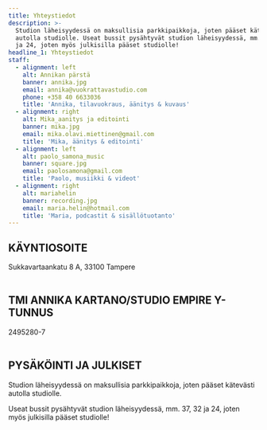 ```yaml
---
title: Yhteystiedot
description: >-
  Studion läheisyydessä on maksullisia parkkipaikkoja, joten pääset kätevästi
  autolla studiolle. Useat bussit pysähtyvät studion läheisyydessä, mm. 37, 32
  ja 24, joten myös julkisilla pääset studiolle!
headline_1: Yhteystiedot
staff:
  - alignment: left
    alt: Annikan pärstä
    banner: annika.jpg
    email: annika@vuokrattavastudio.com
    phone: +358 40 6633036
    title: 'Annika, tilavuokraus, äänitys & kuvaus'
  - alignment: right
    alt: Mika_aanitys ja editointi
    banner: mika.jpg
    email: mika.olavi.miettinen@gmail.com
    title: 'Mika, äänitys & editointi'
  - alignment: left
    alt: paolo_samona_music
    banner: square.jpg
    email: paolosamona@gmail.com
    title: 'Paolo, musiikki & videot'
  - alignment: right
    alt: mariahelin
    banner: recording.jpg
    email: maria.helin@hotmail.com
    title: 'Maria, podcastit & sisällötuotanto'
---
```



## KÄYNTIOSOITE
Sukkavartaankatu 8 A, 33100 Tampere
<br><br>

## TMI ANNIKA KARTANO/STUDIO EMPIRE Y-TUNNUS
2495280-7
<br><br>

## PYSÄKÖINTI JA JULKISET

Studion läheisyydessä on maksullisia parkkipaikkoja, joten pääset kätevästi autolla studiolle.

Useat bussit pysähtyvät studion läheisyydessä, mm. 37, 32 ja 24, joten myös julkisilla pääset studiolle!
